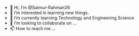 - 👋 Hi, I’m @Saimur-Rahman26
- 👀 I’m interested in learning new things.
- 🌱 I’m currently learning Technology and Engineering Science 
- 💞️ I’m looking to collaborate on ...
- 📫 How to reach me ...

<!---
Saimur-Rahman26/Saimur-Rahman26 is a ✨ special ✨ repository because its `README.md` (this file) appears on your GitHub profile.
You can click the Preview link to take a look at your changes.
--->
